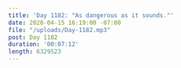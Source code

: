 ```yaml
---
title: 'Day 1182: "As dangerous as it sounds."'
date: 2020-04-15 16:19:00 -07:00
file: "/uploads/Day-1182.mp3"
post: Day 1182
duration: '00:07:12'
length: 6329523
---
```


